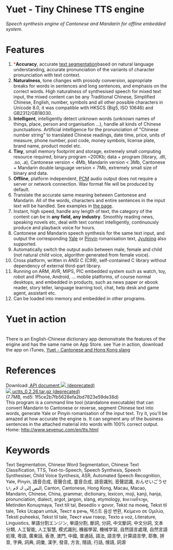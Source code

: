 Yuet - Tiny Chinese TTS engine
========
<em><i>Speech synthesis engine of Cantonese and Mandarin for offline embedded system.</i></em><br>

Features
========
<ol>
<li><span style="color:red;">*</span><strong>Accuracy</strong>, accurate <a href="http://en.wikipedia.org/wiki/Text_segmentation">text segmentation</a>based on natural language understanding, accurate pronunciation of the variants of character pronunciation with text context. </li>
<li><strong>Naturalness</strong>, tone changes with prosody conversion, appropriate breaks for words in sentences and long sentences, and emphasis on the correct words. High naturalness of synthesised speech for mixed text input, the mixed content can be any Traditional Chinese, Simplified Chinese, English, number, symbols and all other possible characters in Unicode 8.0, it was compatible with HKSCS (Big5, ISO 10646) and GB2312/GB18030.</li>
<li><strong>Intelligent</strong>, intelligently detect unknown words (unknown names of things, place, person and organisation ...), handle all kinds of Chinese punctuations. Artificial intelligence for the pronunciation of "Chinese number string" to translated Chinese readings, date time, price, units of measure, phone number, post code, money symbols, license plate, brand name, product model etc.</li>
<li><strong>Tiny</strong>, small memory footprint and storage, extremely small computing resource required, binary program  ~200Kb; data + program (library, .dll, .so, .a),  Cantonese version &lt; 4Mb, Mandarin version &lt; 3Mb, Cantonese + Mandarin double language version &lt; 7Mb, extremely small size of binary and data.</li>
<li><strong>Offline</strong>, platform independent, <a href="http://en.wikipedia.org/wiki/Pulse-code_modulation">PCM</a> audio output does not require a server or network connection. Wav format file will be produced by default.</li>
<li> Translate the accurate same meaning between Cantonese and Mandarin. All of the words, characters and entire sentences in the input text will be handled. See examples in <a href="http://sevenuc.com/en/translation.html">the page</a>.</li>
<li> Instant, high speed, handle any length of text, the category of the content can be in <strong>any field, any industry</strong>. Smoothly reading news, speaking novels etc, deal with text context intelligently, continuously produce and playback voice for hours.</li>
<li> Cantonese and Mandarin speech synthesis for the same text input, and output the corresponding <a href="http://sevenuc.com/en/en.wikipedia.org/wiki/Yale_romanization_of_Cantonese">Yale</a> or <a href="https://en.wikipedia.org/wiki/Pinyin">Pinyin</a> romanisation text, <a href="http://sevenuc.com/en/en.wikipedia.org/wiki/Jyutping">Jyutping</a> also supported.</li>
<li> Automatically switch the output audio between male, female and child (not natural child voice, algorithm generated from female voice).</li>
<li> Cross platform, written in ANSI C (C99), self-contained C library without dependency of external third-part library.</li>
<li> Running on ARM, AVR, MIPS, PIC embedded system such as watch, toy, robot and iPhone, Android, … mobile platforms, of course normal desktops, and embedded in products, such as news paper or ebook reader, story teller, language learning tool, chat, help desk and game agent, assistant etc.</li>
<li> Can be loaded into memory and embedded in other programs.</li>
</ol>

Yuet in action
========
<br>
There is an English-Chinese dictionary app demonstrate the features of the engine and has the same name on App Store. see Yue in action, download the app on iTunes, <a href="https://itunes.apple.com/us/app/yue/id898134235?mt=8"> Yuet - Cantonese and Hong Kong slang </a>

References
========
Download:<a href="javascript:void(0)">&nbsp;API document&nbsp;<img src="http://sevenuc.com/images/download.png"> (deprecated)</a><br>
<a href="javascript:void(0)"><img src="http://sevenuc.com/images/download.png">&nbsp;uctts_0.2.26.tar.gz (deprecated)</a>
(7.7MB,&nbsp;md5:&nbsp;1f5ce2b7fb5628efa2bd7823e59de38d)<br>
This program is a command line tool (standalone executable) that can convert Mandarin to 
Cantonese or reverse, segment Chinese text into words, generate Yale or Pinyin romanisation of the input text. Try it, you'll be amazed at how accurate the engine is. It can segment any of the business sentences in the attached material into words with 100% correct output.<br>
Home: <a href="http://www.sevenuc.com/en/tts.html">http://www.sevenuc.com/en/tts.html</a><br>

Keywords
========
Text Segmentation, Chinese Word Segmentation, Chinese Text Classification, TTS, Text-to-Speech, Speech Synthesis, Speech Synthesiser, Child Voice Synthesis, ASR, Automated Speech Recognition, Yale, Pinyin,  語音合成, 音聲合成, 童音合成,  語音識別, 音聲認識,  おんせいごうせい,   النص إلى ك لام,   Canton, Cantonese, Hong Kong, Macau,  Macao,  Mandarin,  Chinese,  China,  grammar,  dictionary, lexicon, moji, kanji, hanja, pronunciation, dialect, argot, jargon, slang, etymology,  ข้อความที่จะพูด,  Metinden Konuşmaya, Text till tal, Besedilo v govor, Tekst na mowę, Tekst til tale, Teks Ucapan untuk, Текст в речь, 텍스트 음성 변환, Κείμενο σε Ομιλία, Teksti puheeksi, Tekst til tale, Текст към говор, Texto a voz, Literature, Linguistics,  単語分割エンジン,  単語分割,  斷詞, 分詞, 中文斷詞, 中文分詞, 文本分類, 人工智能, 人工智慧, 模式識別,  機器學習,  機械学習, 自然語言處理, 自然言語処理,  粵語,  廣東話, 香港, 澳門, 中國, 普通話,  語法,  語言學, 計算語言學, 耶魯, 拼音, 字典,  詞典, 詞彙,  漢字,  發音, 方言,  隱語, 行話, 俚語,  詞源
<br>


